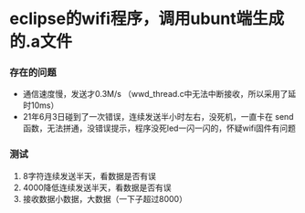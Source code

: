 # eclipse的wifi程序，调用ubunt端生成的.a文件

### 存在的问题
* 通信速度慢，发送才0.3M/s （wwd_thread.c中无法中断接收，所以采用了延时10ms）
* 21年6月3日碰到了一次错误，连续发送半小时左右，没死机，一直卡在 send函数，无法拼通，没错误提示，程序没死led一闪一闪的，怀疑wifi固件有问题

### 测试
1. 8字符连续发送半天，看数据是否有误
2. 4000降低连续发送半天，看数据是否有误
3. 接收数据小数据，大数据（一下子超过8000）
